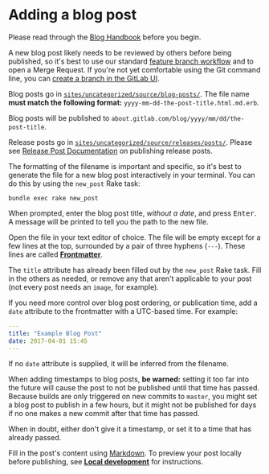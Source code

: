 # Adding a blog post

Please read through the [Blog Handbook] before you begin.

A new blog post likely needs to be reviewed by others before being published, so
it's best to use our standard [feature branch workflow](https://docs.gitlab.com/ee/gitlab-basics/feature_branch_workflow.html)
and to open a Merge Request. If you're not yet comfortable using the Git command
line, you can [create a branch in the GitLab UI](https://docs.gitlab.com/ee/gitlab-basics/create-branch.html).

Blog posts go in [`sites/uncategorized/source/blog-posts/`](./sites/uncategorized/source/blog-posts/). The file name **must match the following format:** `yyyy-mm-dd-the-post-title.html.md.erb`.

Blog posts will be published to `about.gitlab.com/blog/yyyy/mm/dd/the-post-title`.

Release posts go in [`sites/uncategorized/source/releases/posts/`](./sites/uncategorized/source/releases/posts/). Please see [Release Post Documentation](https://about.gitlab.com/handbook/marketing/blog/release-posts/#release-posts) on publishing release posts.

The formatting of the filename is important and specific, so it's best to
generate the file for a new blog post interactively in your terminal. You can do this by using
the `new_post` Rake task:

```shell
bundle exec rake new_post
```

When prompted, enter the blog post title, _without a date_, and press
<kbd>Enter</kbd>. A message will be printed to tell you the path to the new
file.

Open the file in your text editor of choice. The file will be empty except for a
few lines at the top, surrounded by a pair of three hyphens (`---`). These lines
are called [**Frontmatter**](https://middlemanapp.com/basics/frontmatter/).

The `title` attribute has already been filled out by the `new_post` Rake task.
Fill in the others as needed, or remove any that aren't applicable to your post
(not every post needs an `image`, for example).

If you need more control over blog post ordering, or publication
time, add a `date` attribute to the frontmatter with a UTC-based time. For
example:

```yaml
---
title: "Example Blog Post"
date: 2017-04-01 15:45
---
```

If no `date` attribute is supplied, it will be inferred from the filename.

When adding timestamps to blog posts, **be warned:** setting it too far into the
future will cause the post to not be published until that time has passed.
Because builds are only triggered on new commits to `master`, you might set a
blog post to publish in a few hours, but it might not be published for days if
no one makes a new commit after that time has passed.

When in doubt, either don't give it a timestamp, or set it to a time that has
already passed.

Fill in the post's content using [Markdown][mkd-guide]. To preview your post locally
before publishing, see [**Local development**](development.md) for
instructions.

[Blog Handbook]: https://about.gitlab.com/handbook/marketing/blog/
[mkd-guide]: https://about.gitlab.com/handbook/markdown-guide/
